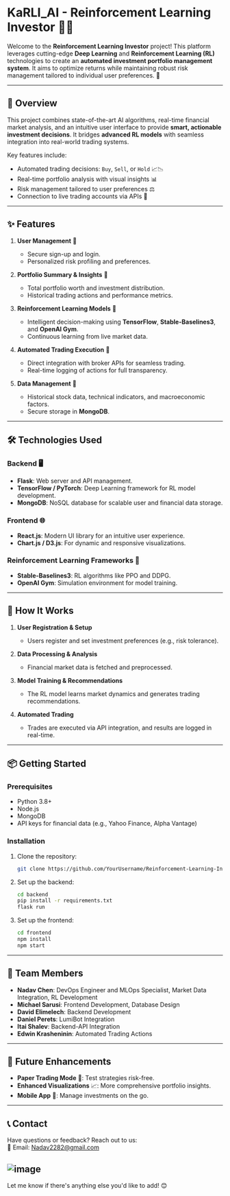 # KaRLI_AI - Reinforcement Learning Investor 🚀💸

Welcome to the **Reinforcement Learning Investor** project! This platform leverages cutting-edge **Deep Learning** and **Reinforcement Learning (RL)** technologies to create an **automated investment portfolio management system**. It aims to optimize returns while maintaining robust risk management tailored to individual user preferences. 🌟

---

## 📖 Overview

This project combines state-of-the-art AI algorithms, real-time financial market analysis, and an intuitive user interface to provide **smart, actionable investment decisions**. It bridges **advanced RL models** with seamless integration into real-world trading systems.

Key features include:
- Automated trading decisions: `Buy`, `Sell`, or `Hold` 📈📉
- Real-time portfolio analysis with visual insights 📊
- Risk management tailored to user preferences ⚖️
- Connection to live trading accounts via APIs 🔗

---

## ✨ Features

1. **User Management** 👤  
   - Secure sign-up and login.
   - Personalized risk profiling and preferences.

2. **Portfolio Summary & Insights** 💼  
   - Total portfolio worth and investment distribution.
   - Historical trading actions and performance metrics.

3. **Reinforcement Learning Models** 🧠  
   - Intelligent decision-making using **TensorFlow**, **Stable-Baselines3**, and **OpenAI Gym**.
   - Continuous learning from live market data.

4. **Automated Trading Execution** 🤖  
   - Direct integration with broker APIs for seamless trading.
   - Real-time logging of actions for full transparency.

5. **Data Management** 📂  
   - Historical stock data, technical indicators, and macroeconomic factors.
   - Secure storage in **MongoDB**.

---

## 🛠️ Technologies Used

### Backend 🖥️
- **Flask**: Web server and API management.
- **TensorFlow / PyTorch**: Deep Learning framework for RL model development.
- **MongoDB**: NoSQL database for scalable user and financial data storage.

### Frontend 🌐
- **React.js**: Modern UI library for an intuitive user experience.
- **Chart.js / D3.js**: For dynamic and responsive visualizations.

### Reinforcement Learning Frameworks 🤖
- **Stable-Baselines3**: RL algorithms like PPO and DDPG.
- **OpenAI Gym**: Simulation environment for model training.

---

## 🚀 How It Works

1. **User Registration & Setup**  
   - Users register and set investment preferences (e.g., risk tolerance).

2. **Data Processing & Analysis**  
   - Financial market data is fetched and preprocessed.

3. **Model Training & Recommendations**  
   - The RL model learns market dynamics and generates trading recommendations.

4. **Automated Trading**  
   - Trades are executed via API integration, and results are logged in real-time.

---

## 📦 Getting Started

### Prerequisites
- Python 3.8+
- Node.js
- MongoDB
- API keys for financial data (e.g., Yahoo Finance, Alpha Vantage)

### Installation

1. Clone the repository:
   ```bash
   git clone https://github.com/YourUsername/Reinforcement-Learning-Investor.git
   ```

2. Set up the backend:
   ```bash
   cd backend
   pip install -r requirements.txt
   flask run
   ```

3. Set up the frontend:
   ```bash
   cd frontend
   npm install
   npm start
   ```

---

## 🌟 Team Members

- **Nadav Chen**: DevOps Engineer and MLOps Specialist, Market Data Integration, RL Development  
- **Michael Sarusi**: Frontend Development, Database Design  
- **David Elimelech**: Backend Development  
- **Daniel Perets**: LumiBot Integration  
- **Itai Shalev**: Backend-API Integration  
- **Edwin Krasheninin**: Automated Trading Actions  

---

## 🧩 Future Enhancements

- **Paper Trading Mode** 📝: Test strategies risk-free.  
- **Enhanced Visualizations** 📈: More comprehensive portfolio insights.  
- **Mobile App** 📱: Manage investments on the go.  

---

## 📞 Contact

Have questions or feedback? Reach out to us:  
📧 Email: Nadav2282@gmail.com  

![image](https://github.com/user-attachments/assets/4a1de37a-2a6e-4561-9167-4b3fec36600f)
---

Let me know if there's anything else you'd like to add! 😊
